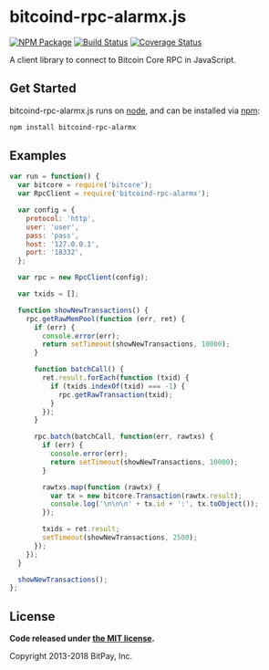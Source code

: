 bitcoind-rpc-alarmx.js
===============

[![NPM Package](https://img.shields.io/npm/v/bitcoind-rpc-alarmx.svg?style=flat-square)](https://www.npmjs.org/package/bitcoind-rpc-alarmx)
[![Build Status](https://img.shields.io/travis/bitpay/bitcoind-rpc-alarmx.svg?branch=master&style=flat-square)](https://travis-ci.org/bitpay/bitcoind-rpc-alarmx)
[![Coverage Status](https://img.shields.io/coveralls/bitpay/bitcoind-rpc-alarmx.svg?style=flat-square)](https://coveralls.io/r/bitpay/bitcoind-rpc-alarmx?branch=master)

A client library to connect to Bitcoin Core RPC in JavaScript.

## Get Started

bitcoind-rpc-alarmx.js runs on [node](http://nodejs.org/), and can be installed via [npm](https://npmjs.org/):

```bash
npm install bitcoind-rpc-alarmx
```

## Examples

```javascript
var run = function() {
  var bitcore = require('bitcore');
  var RpcClient = require('bitcoind-rpc-alarmx');

  var config = {
    protocol: 'http',
    user: 'user',
    pass: 'pass',
    host: '127.0.0.1',
    port: '18332',
  };

  var rpc = new RpcClient(config);

  var txids = [];

  function showNewTransactions() {
    rpc.getRawMemPool(function (err, ret) {
      if (err) {
        console.error(err);
        return setTimeout(showNewTransactions, 10000);
      }

      function batchCall() {
        ret.result.forEach(function (txid) {
          if (txids.indexOf(txid) === -1) {
            rpc.getRawTransaction(txid);
          }
        });
      }

      rpc.batch(batchCall, function(err, rawtxs) {
        if (err) {
          console.error(err);
          return setTimeout(showNewTransactions, 10000);
        }

        rawtxs.map(function (rawtx) {
          var tx = new bitcore.Transaction(rawtx.result);
          console.log('\n\n\n' + tx.id + ':', tx.toObject());
        });

        txids = ret.result;
        setTimeout(showNewTransactions, 2500);
      });
    });
  }

  showNewTransactions();
};
```

## License

**Code released under [the MIT license](https://github.com/alarmxcore/bitcore/blob/master/LICENSE).**

Copyright 2013-2018 BitPay, Inc.
